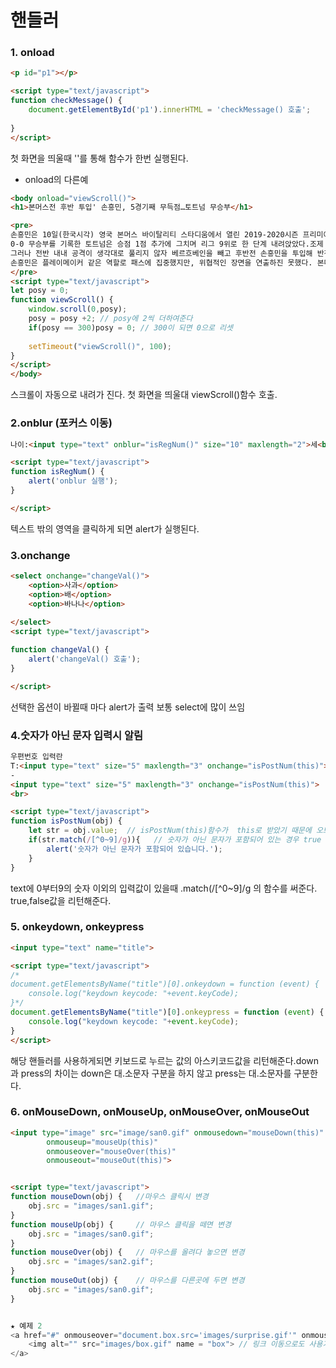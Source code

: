 # 핸들러
### 1. onload
```html
<p id="p1"></p>

<script type="text/javascript">
function checkMessage() {
	document.getElementById('p1').innerHTML = 'checkMessage() 호출';
	
}
</script>
```
첫 화면을 띄울때 '<body onload="checkMessage()">'를 통해 함수가 한번 실행된다.

- onload의 다른예
```html
<body onload="viewScroll()">
<h1>본머스전 후반 투입' 손흥민, 5경기째 무득점…토트넘 무승부</h1>

<pre>
손흥민은 10일(한국시각) 영국 본머스 바이탈리티 스타디움에서 열린 2019-2020시즌 프리미어리그 34라운드 원정경기에 후반 시작과 함께 교체 투입됐지만 공격 포인트를 올리지 못했다. 
0-0 무승부를 기록한 토트넘은 승점 1점 추가에 그치며 리그 9위로 한 단계 내려앉았다.조제 모리뉴 토트넘 감독은 손흥민을 대신해 최전방에 해리 케인, 에릭 라멜라, 스티븐 베르흐베인을 포진시켰다. 
그러나 전반 내내 공격이 생각대로 풀리지 않자 베르흐베인을 빼고 후반전 손흥민을 투입해 반전을 노렸다. 
손흥민은 플레이메이커 같은 역할로 패스에 집중했지만, 위협적인 장면을 연출하진 못했다. 본머스의 탄탄한 수비진을 뚫어내는 데 실패했다.
</pre>
<script type="text/javascript">
let posy = 0;
function viewScroll() {
	window.scroll(0,posy);
	posy = posy +2; // posy에 2씩 더하여준다
	if(posy == 300)posy = 0; // 300이 되면 0으로 리셋
	
	setTimeout("viewScroll()", 100);
}
</script>
</body>
```
스크롤이 자동으로 내려가 진다. 첫 화면을 띄울대 viewScroll()함수 호출.

### 2.onblur (포커스 이동)
```html
나이:<input type="text" onblur="isRegNum()" size="10" maxlength="2">세<br>

<script type="text/javascript">
function isRegNum() {
	alert('onblur 실행');
}

</script>
```
텍스트 밖의 영역을 클릭하게 되면 alert가 실행된다.

### 3.onchange 
```html
<select onchange="changeVal()">
	<option>사과</option>
	<option>배</option>
	<option>바나나</option>
	
</select>
<script type="text/javascript">

function changeVal() {
	alert('changeVal() 호출');
}

</script>
```
선택한 옵션이 바뀔때 마다 alert가 출력 보통 select에 많이 쓰임

### 4.숫자가 아닌 문자 입력시 알림
```html
우편번호 입력란
T:<input type="text" size="5" maxlength="3" onchange="isPostNum(this)">
-
<input type="text" size="5" maxlength="3" onchange="isPostNum(this)">
<br>

<script type="text/javascript">
function isPostNum(obj) {
	let str = obj.value;  // isPostNum(this)함수가  this로 받았기 때문에 오브젝트로 바로 받을 수 있다.
	if(str.match(/[^0~9]/g)){	// 숫자가 아닌 문자가 포함되어 있는 경우 true
		alert('숫자가 아닌 문자가 포함되어 있습니다.');
	}  
}
```
text에 0부터9의 숫자 이외의 입력값이 있을때 .match(/[^0~9]/g 의 함수를 써준다. true,false값을 리턴해준다.

### 5. onkeydown, onkeypress
```html
<input type="text" name="title">

<script type="text/javascript">
/*
document.getElementsByName("title")[0].onkeydown = function (event) {
	console.log("keydown keycode: "+event.keyCode);
}*/
document.getElementsByName("title")[0].onkeypress = function (event) {
	console.log("keydown keycode: "+event.keyCode);
}	
</script>
```
해당 핸들러를 사용하게되면 키보드로 누르는 값의 아스키코드값을 리턴해준다.down과 press의 차이는 down은 대.소문자 구분을 하지 않고 press는 대.소문자를 구분한다.

### 6. onMouseDown, onMouseUp, onMouseOver, onMouseOut
```html
<input type="image" src="image/san0.gif" onmousedown="mouseDown(this)" 
		onmouseup="mouseUp(this)" 
		onmouseover="mouseOver(this)"
		onmouseout="mouseOut(this)">


<script type="text/javascript">
function mouseDown(obj) {   //마우스 클릭시 변경
	obj.src = "images/san1.gif";
}
function mouseUp(obj) {     // 마우스 클릭을 떼면 변경
	obj.src = "images/san0.gif";
}
function mouseOver(obj) {   // 마우스를 올려다 놓으면 변경
	obj.src = "images/san2.gif";
}
function mouseOut(obj) {    // 마우스를 다른곳에 두면 변경
	obj.src = "images/san0.gif";
}


★ 예제 2
<a href="#" onmouseover="document.box.src='images/surprise.gif'" onmouseout="document.box.src='images/box.gif'">
	<img alt="" src="images/box.gif" name = "box"> // 링크 이동으로도 사용가능 마우스롤 올려놓으면 다른 그림으로 변경
</a>
```

